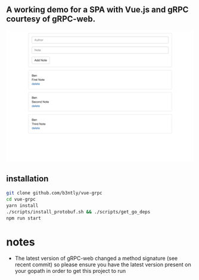 ## A working demo for a SPA with Vue.js and gRPC courtesy of gRPC-web.

![Screenshot](./screenshot.png)

## installation

```bash
git clone github.com/b3ntly/vue-grpc
cd vue-grpc
yarn install
./scripts/install_protobuf.sh && ./scripts/get_go_deps
npm run start
```

# notes

* The latest version of gRPC-web changed a method signature (see recent commit) so please ensure
you have the latest version present on your gopath in order to get this project
to run